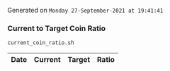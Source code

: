 Generated on `Monday 27-September-2021 at 19:41:41`

### Current to Target Coin Ratio
`current_coin_ratio.sh`

Date|Current|Target|Ratio
---|---|---|---
